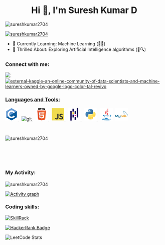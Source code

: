 <h1 align="center">Hi 👋, I'm Suresh Kumar D </h1>
<p align="left"> <img src="https://komarev.com/ghpvc/?username=sureshkumar2704&label=Profile%20views&color=0e75b6&style=flat" alt="sureshkumar2704" /> </p>

<p align="left"> <a href="https://github.com/ryo-ma/github-profile-trophy"><img src="https://github-profile-trophy.vercel.app/?username=sureshkumar2704" alt="sureshkumar2704" /></a> </p>


- 🌱 Currently Learning: Machine Learning (🤖✨)
- 🚀 Thrilled About: Exploring Artificial Intelligence algorithms (🧠🔍)

<h3 align="left">Connect with me:</h3>
<p >
<a href="https://www.linkedin.com/in/suresh-kumar-372579284/"> <img src="https://img.shields.io/badge/LinkedIn-0077B5?style=for-the-badge&logo=linkedin&logoColor=white" /></a>
<a href="https://www.kaggle.com/sureshkumardj"><img width="24" height="24" src="https://img.icons8.com/external-tal-revivo-color-tal-revivo/24/external-kaggle-an-online-community-of-data-scientists-and-machine-learners-owned-by-google-logo-color-tal-revivo.png" alt="external-kaggle-an-online-community-of-data-scientists-and-machine-learners-owned-by-google-logo-color-tal-revivo"/>

<h3 align="left">Languages and Tools:</h3>
<p align="left"> 
  <a href="https://www.cprogramming.com/" target="_blank" rel="noreferrer"><img src="https://raw.githubusercontent.com/devicons/devicon/master/icons/c/c-original.svg" alt="c" width="40" height="40"/> </a>&nbsp;
  <a href="https://git-scm.com/" target="_blank" rel="noreferrer"> <img src="https://www.vectorlogo.zone/logos/git-scm/git-scm-icon.svg" alt="git" width="40" height="40"/> </a>&nbsp;
  <a href="https://www.w3.org/html/" target="_blank" rel="noreferrer"><img src="https://raw.githubusercontent.com/devicons/devicon/master/icons/html5/html5-original-wordmark.svg" alt="html5" width="40" height="40"/> </a>&nbsp;
  <a href="https://developer.mozilla.org/en-US/docs/Web/JavaScript" target="_blank" rel="noreferrer"><img src="https://raw.githubusercontent.com/devicons/devicon/master/icons/javascript/javascript-original.svg" alt="javascript" width="40" height="40"/> </a>&nbsp;
  <a href="https://pandas.pydata.org/" target="_blank" rel="noreferrer"><img src="https://raw.githubusercontent.com/devicons/devicon/2ae2a900d2f041da66e950e4d48052658d850630/icons/pandas/pandas-original.svg" alt="pandas" width="40" height="40"/> </a>&nbsp;
  <a href="https://www.python.org" target="_blank" rel="noreferrer"><img src="https://raw.githubusercontent.com/devicons/devicon/master/icons/python/python-original.svg" alt="python" width="40" height="40"/> </a>&nbsp;
  <a href="https://www.java.com" target="_blank" rel="noreferrer"><img src="https://raw.githubusercontent.com/devicons/devicon/master/icons/java/java-original.svg" alt="java" width="40" height="40"/></a>&nbsp;
  <a href="https://www.mysql.com" target="_blank" rel="noreferrer"><img src="https://raw.githubusercontent.com/devicons/devicon/master/icons/mysql/mysql-original-wordmark.svg" alt="mysql" width="40" height="40"/></a>
</p>
<br>
<p><img align="left" src="https://github-readme-stats.vercel.app/api/top-langs?username=sureshkumar2704&show_icons=true&locale=en&layout=compact" alt="sureshkumar2704" /> </p>
<br><br><br><br><br>
<h3 align="left">My Activity: </h3>
<p>
  <img align="center" width="45%" src="https://github-readme-stats.vercel.app/api?username=sureshkumar2704&show_icons=true&locale=en" alt="sureshkumar2704" /> &nbsp;&nbsp;&nbsp;
<!-- <img align="center" width="45%" src="https://github-readme-streak-stats.herokuapp.com/?user=sureshkumar2704&" alt="sureshkumar2704" /> -->


[![Activity graph](https://github-readme-activity-graph.vercel.app/graph?username=sureshkumar2704&bg_color=000000&color=ffffff&line=ff9300&point=ffffff&area=true&hide_border=true)](https://github.com/ashutosh00710/github-readme-activity-graph)

 </p>

<h3>Coding skills: </h3>

[![SkillRack](https://img.shields.io/badge/SkillRack-Profile-blue?style=flat-square)](http://www.skillrack.com/faces/resume.xhtml?id=474552&key=ba52ab3a3e3e91edbdd99960389da26679293afc)  

[![HackerRank Badge](https://img.shields.io/badge/-HackerRank-2EC866?style=flat-square&logo=HackerRank&logoColor=white)](https://www.hackerrank.com/sureshkumar27)


![LeetCode Stats](https://leetcard.jacoblin.cool/SureshKumar27?theme=dark&font=Molle&ext=contest)


